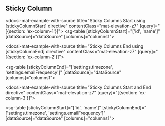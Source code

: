 ## Sticky Column

<docsi-mat-example-with-source title="Sticky Columns Start using [stickyColumnStart] directive" contentClass="mat-elevation-z7" [query]="[{section: 'ex-column-1'}]">
    <!--@sac-example:ex-column-1-->
  <sg-table [stickyColumnStart]="['id', 'name']"
            [dataSource]="dataSource"
            [columns]="columns1">
  </sg-table>
    <!--@sac-example:ex-column-1-->
</docsi-mat-example-with-source>

<docsi-mat-example-with-source title="Sticky Columns End using [stickyColumnEnd] directive" contentClass="mat-elevation-z7" [query]="[{section: 'ex-column-2'}]">
  <!--@sac-example:ex-column-2-->
  <sg-table [stickyColumnEnd]="['settings.timezone', 'settings.emailFrequency']"
            [dataSource]="dataSource"
            [columns]="columns1">
  </sg-table>
    <!--@sac-example:ex-column-2-->
</docsi-mat-example-with-source>

<docsi-mat-example-with-source title="Sticky Columns Start and End directive" contentClass="mat-elevation-z7" [query]="[{section: 'ex-column-3'}]">
  <!--@sac-example:ex-column-3-->
  <sg-table [stickyColumnStart]="['id', 'name']" [stickyColumnEnd]="['settings.timezone', 'settings.emailFrequency']"
            [dataSource]="dataSource"
            [columns]="columns1">
  </sg-table>
  <!--@sac-example:ex-column-3-->
</docsi-mat-example-with-source>
